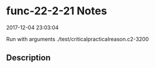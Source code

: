 # func-22-2-21 Notes

2017-12-04 23:03:04

Run with arguments ./test/criticalpracticalreason.c2-3200 

## Description

